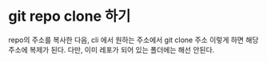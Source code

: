 # git repo clone 하기

repo의 주소를 복사한 다음, cli 에서 원하는 주소에서 git clone 주소 이렇게 하면
해당 주소에 복제가 된다. 다만, 이미 레포가 되어 있는 폴더에는 해선 안된다.



